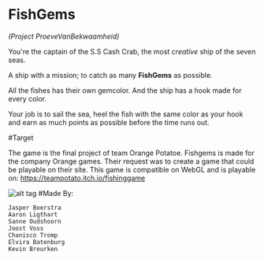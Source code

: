 FishGems
=====================================================
*(Project ProeveVanBekwaamheid)*

You're the captain of the S.S Cash Crab, the most *creative* ship of the seven seas.

A ship with a mission; to catch as many **FishGems** as possible.

All the fishes has their own gemcolor.
And the ship has a hook made for every color.

Your job is to sail the sea, heel the fish with the same color as your hook and earn as much points as possible before the time runs out.


#Target

The game is the final project of team Orange Potatoe.
Fishgems is made for the company Orange games.
Their request was to create a game that could be playable on their site.
This game is compatible on WebGL and is playable on:
	https://teampotato.itch.io/fishinggame
	

![alt tag](https://img.itch.io/aW1hZ2UvNjk1NTYvMzE3Mjk5LnBuZw==/original/fQXfhZ.png)
#Made By:

	Jasper Boerstra
	Aaron Ligthart
	Sanne Oudshoorn
	Joost Voss
	Chanisco Tromp
	Elvira Batenburg
	Kevin Breurken
